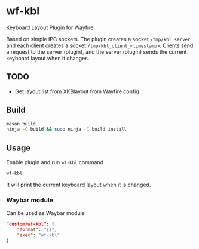 # wf-kbl
Keyboard Layout Plugin for Wayfire

Based on simple IPC sockets. The plugin creates a socket `/tmp/kbl_server` and each client creates a socket `/tmp/kbl_client_<timestamp>`. Clients send a request to the server (plugin), and the server (plugin) sends the current keyboard layout when it changes.

## TODO
 * Get layout list from XKBlayout from Wayfire config 

## Build

~~~bash
meson build
ninja -C build && sudo ninja -C build install
~~~

## Usage

Enable plugin and run `wf-kbl` command
~~~bash
wf-kbl
~~~
It will print the current keyboard layout when it is changed.

### Waybar module

Can be used as Waybar module

~~~json
"custom/wf-kbl": {
    "format": "{}",
    "exec": "wf-kbl"
}
~~~
